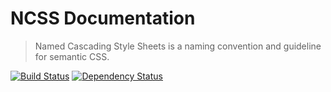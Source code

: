 NCSS Documentation
==================

> Named Cascading Style Sheets is a naming convention and guideline for semantic CSS.

[![Build Status](https://img.shields.io/travis/redaxmedia/ncss-documentation.svg)](https://travis-ci.org/redaxmedia/ncss-documentation)
[![Dependency Status](https://gemnasium.com/badges/github.com/redaxmedia/ncss-documentation.svg)](https://gemnasium.com/github.com/redaxmedia/ncss-documentation)
